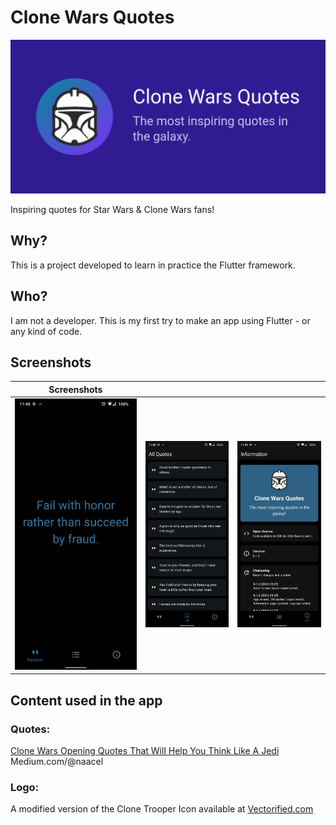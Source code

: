 # Clone Wars Quotes
![alt text: Banner with a Clone Trooper helmet logo, app name: 'Clone Wars Quotes' and slogan: 'The most inspiring quotes in the galaxy'.](/images/banner.png)

Inspiring quotes for Star Wars & Clone Wars fans!

## Why?
This is a project developed to learn in practice the Flutter framework.

## Who?
I am not a developer. 
This is my first try to make an app using Flutter - or any kind of code. 

## Screenshots
| Screenshots | | |
|---|---|---|
| ![alt text: Screenshot 1](/images/screenshot_1.png) | ![alt text: Screenshot 2](/images/screenshot_2.png) | ![alt text: Screenshot 3](/images/screenshot_3.png) |


## Content used in the app

### Quotes:
[Clone Wars Opening Quotes That Will Help You Think Like A Jedi](https://medium.com/illumination/clone-wars-opening-quotes-that-will-help-you-think-like-a-jedi-64d0300653b3) 
Medium.com/@naacel

### Logo:
A modified version of the Clone Trooper Icon available at [Vectorified.com](https://vectorified.com/clone-trooper-icon)
